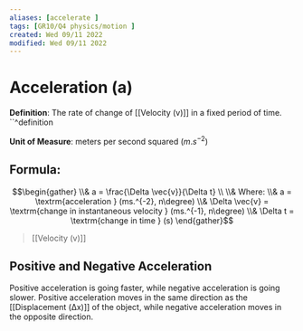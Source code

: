 ```yaml
---
aliases: [accelerate ]
tags: [GR10/Q4 physics/motion ]
created: Wed 09/11 2022
modified: Wed 09/11 2022
---
```

# Acceleration (a)
**Definition**: The rate of change of [[Velocity (v)]] in a fixed period of time. ``^definition

**Unit of Measure**: meters per second squared ($m.s^{-2}$)

## Formula:
$$\begin{gather}
\\& a = \frac{\Delta \vec{v}}{\Delta t}
\\
\\& Where:
\\& a = \textrm{acceleration } (ms.^{-2}, n\degree)
\\& \Delta \vec{v} = \textrm{change in instantaneous velocity } (ms.^{-1}, n\degree)
\\& \Delta t = \textrm{change in time } (s)
\end{gather}$$
> [[Velocity (v)]]


## Positive and Negative Acceleration
Positive acceleration is going faster, while negative acceleration is going slower. Positive acceleration moves in the same direction as the [[Displacement (Δx)]] of the object, while negative acceleration moves in the opposite direction. 